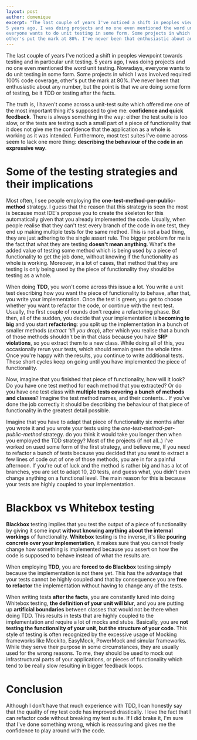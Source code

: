 ```yaml
---
layout: post
author: domenique
excerpt: "The last couple of years I've noticed a shift in peoples viewpoint towards testing and in particular unit testing.
5 years ago, I was doing projects and no one even mentioned the word unit testing. Nowadays,
everyone wants to do unit testing in some form. Some projects in which I was involved required 100% code coverage,
other's put the mark at 80%. I've never been that enthusiastic about any number, but the point is that we are doing some form of testing, be it TDD or testing after the facts."
---
```

The last couple of years I've noticed a shift in peoples viewpoint towards testing and in particular unit testing.
5 years ago, I was doing projects and no one even mentioned the word unit testing. Nowadays,
everyone wants to do unit testing in some form. Some projects in which I was involved required 100% code coverage,
 other's put the mark at 80%. I've never been that enthusiastic about any number, but the point is that we
 are doing some form of testing, be it TDD or testing after the facts.

The truth is, I haven't come across a unit-test suite which offered me one of the most important
thing it's supposed to give me: **confidence and quick feedback**. There is always something in the way:
either the test suite is too slow, or the tests are testing such a small part of a piece of functionality
that it does not give me the confidence that the application as a whole is working as it was intended.
Furthermore, most test suites I've come across seem to lack one more thing: **describing the behaviour of the code in an expressive way**.

# Some of the testing strategies and their implications
Most often, I see people employing the **one-test-method-per-public-method** strategy.
I guess that the reason that this strategy is seen the most is because most IDE's propose you to create
the skeleton for this automatically given that you already implemented the code. Usually,
when people realise that they can't test every branch of the code in one test, they end up making multiple
tests for the same method. This is not a bad thing, they are just adhering to the single assert rule.
The bigger problem for me is the fact that what they are testing **doesn't mean anything**. What's the added value
of testing some method which is being used by a piece of functionality to get the job done,
without knowing if the functionality as whole is working. Moreover, in a lot of cases, that method
that they are testing is only being used by the piece of functionality they should be testing as a whole.

When doing **TDD**, you won't come across this issue a lot. You write a unit test describing how you want the piece of functionality to behave,
after that, you write your implementation. Once the test is green, you get to choose whether you want to refactor the code,
or continue with the next test. Usually, the first couple of rounds don't require a refactoring phase. But then, all of the sudden,
you decide that your implementation is **becoming to big** and you start **refactoring**: you split up the implementation in a
bunch of smaller methods (*extract 'till you drop*), after which you realise that a bunch of those methods shouldn't be in that
class because you have **SRP violations**, so you extract them to a new class. While doing all of this, you occasionally rerun
your tests, which should remain green the whole time. Once you're happy with the results, you continue to write additional tests.
These short cycles keep on going until you have implemented the piece of functionality.

Now, imagine that you finished that piece of functionality, how will it look? Do you have one test method
for each method that you extracted? Or do you have one test class with **multiple tests covering a bunch of methods and classes**?
Imagine the test method names, and their contents... If you've done the job correctly it should be describing the behaviour
of that piece of functionality in the greatest detail possible.

Imagine that you have to adapt that piece of functionality six months after you wrote it and you wrote
 your tests using the *one-test-method-per-public-method* strategy. do you think it would take you longer then when you employed the TDD strategy?
Most of the projects (if not all..) I've worked on used some form of the first strategy, and believe me,
If you need to refactor a bunch of tests because you decided that you want to extract a few lines of code
out of one of those methods, you are in for a painful afternoon. If you're out of luck and the method is rather
big and has a lot of branches, you are set to adapt 10, 20 tests, and guess what, you didn't even change anything on a functional level.
The main reason for this is because your tests are highly coupled to your implementation.

# Blackbox vs Whitebox testing
**Blackbox** testing implies that you test the output of a piece of functionality by giving it some
input **without knowing anything about the internal workings** of functionality.
**Whitebox** testing is the inverse, it's like **pouring concrete over your implementation**, it makes sure
that you cannot freely change how something is implemented because you assert on how the code is supposed
to behave instead of what the results are.

When employing **TDD**, you are **forced to do Blackbox** testing simply because the implementation is not there yet.
This has the advantage that your tests cannot be highly coupled and that by consequence you are **free to refactor**
the implementation without having to change any of the tests.

When writing tests **after the facts**, you are constantly lured into doing Whitebox testing, **the definition of your unit will blur**,
and you are putting up **artificial boundaries** between classes that would not be there when doing TDD.
This results in tests that are highly coupled to the implementation and require a lot of mocks and stubs.
Basically, you are **not testing the functionality of your unit, but the structure of your code**. This style of
testing is often recognized by the excessive usage of Mocking frameworks like Mockito, EasyMock, PowerMock and simular
frameworks. While they serve their purpose in some circumstances, they are usually used for the wrong reasons. To me,
they should be used to mock out infrastructural parts of your applications, or pieces of functionality which tend to be
really slow resulting in bigger feedback loops.

# Conclusion
Although I don't have that much experience with TDD, I can honestly say that the quality of my test code has
improved drastically. I love the fact that I can refactor code without breaking my test suite. If I did brake it,
I'm sure that I've done something wrong, which is reassuring and gives me the confidence to play around with the code.
